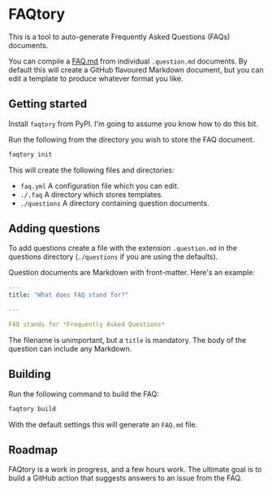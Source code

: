 # FAQtory

This is a tool to auto-generate Frequently Asked Questions (FAQs) documents.

You can compile a [FAQ.md](./FAQ.md) from individual `.question.md` documents. By default this will create a GitHub flavoured Markdown document, but you can edit a template to produce whatever format you like.

## Getting started

Install `faqtory` from PyPI. I'm going to assume you know how to do this bit.

Run the following from the directory you wish to store the FAQ document. 

```bash
faqtory init
```

This will create the following files and directories:

- `faq.yml` A configuration file which you can edit.
- `./.faq` A directory which stores templates.
- `./questions` A directory containing question documents.

## Adding questions

To add questions create a file with the extension `.question.md` in the questions directory (`./questions` if you are using the defaults).

Question documents are Markdown with front-matter. Here's an example:

```yml
---
title: "What does FAQ stand for?"

---

FAQ stands for *Frequently Asked Questions*
```

The filename is unimportant, but a `title` is mandatory. The body of the question can include any Markdown.

## Building

Run the following command to build the FAQ:

```bash
faqtory build
```

With the default settings this will generate an `FAQ.md` file.

## Roadmap

FAQtory is a work in progress, and a few hours work. The ultimate goal is to build a GitHub action that suggests answers to an issue from the FAQ.
